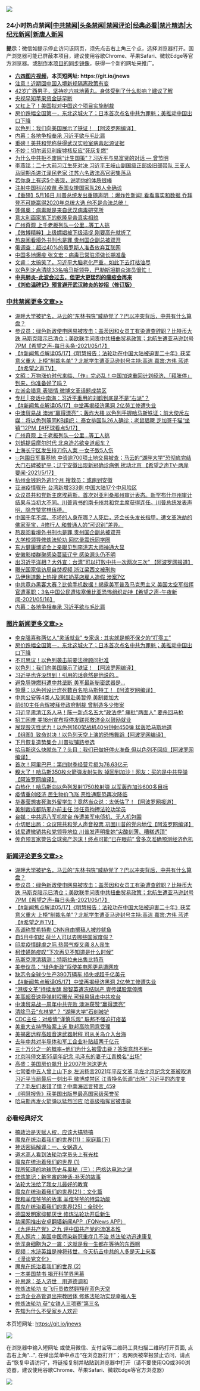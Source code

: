 ![](https://raw.githubusercontent.com/fqnews/bnews/master/64photo/fqnews-qr.jpg)

<div id="tt">
<h3>24小时热点禁闻|<a href="#%E4%B8%AD%E5%85%B1%E7%A6%81%E9%97%BB%E6%9B%B4%E5%A4%9A%E6%96%87%E7%AB%A0">中共禁闻</a>|<a href="#%E5%9B%BE%E7%89%87%E6%96%B0%E9%97%BB%E6%9B%B4%E5%A4%9A%E6%96%87%E7%AB%A0">头条禁闻</a>|<a href="#%E6%96%B0%E9%97%BB%E8%AF%84%E8%AE%BA%E6%9B%B4%E5%A4%9A%E6%96%87%E7%AB%A0">禁闻评论|<a href="#%E5%BF%85%E7%9C%8B%E7%BB%8F%E5%85%B8%E5%A5%BD%E6%96%87">经典必看|<a href="/video.md#%E7%A6%81%E7%89%87%E7%B2%BE%E9%80%89">禁片精选</a>|<a href="https://github.com/fqnews/djy/blob/master/gb/nf1351518.md#1">大纪元新闻</a>|<a href="https://github.com/fqnews/ntdtv/blob/master/gb/prog204.md#1">新唐人新闻</a></h3>
<div><b>提示：</b>微信如提示停止访问该网页，须先点击右上角三个点，选择浏览器打开。国产浏览器可能已屏蔽本项目，建议使用谷歌Chrome、苹果Safari、微软Edge等官方浏览器。或<a href="https://github.com/fqnews/bnews/blob/master/%E5%88%B6%E4%BD%9Cgit%E7%A6%81%E9%97%BB%E9%95%9C%E5%83%8F.md">制作本项目的同步镜像</a>，获得一个新的网址来推广。</div>
<ul>
<li><b><a href="http://d1.bdrive.tk/64.mp4" target="_blank">六四图片视频</a>，本页短网址: https://git.io/jnews</b></li>
<li><a href="/cbnews/20210517/1547954.md">注意！近期回中国入境新规隔离政策有变</a></li>
<li><a href="/health/20210517/1547933.md">42岁广西男子，坚持吃六味地黄丸，身体受到了什么影响？建议了解</a></li>
<li><a href="/cnnews/hknews/20210517/1548132.md">央视早知苹果资金链早断</a></li>
<li><a href="/cbnews/20210517/1547884.md">又杠上了！美国拟对中国这个项目实施制裁</a></li>
<li><a href="/topimagenews/20210517/1548236.md">房价跌幅全国第一，东北这城火了；日本首次点名中共为罪魁；美推动中国出口下降</a></li>
<li><a href="/topimagenews/20210517/1547999.md">以色列：我们向美国展示了铁证！ 【阿波罗网编译】</a></li>
<li><a href="/cbnews/20210517/1548008.md">内幕：各地争相奉承 习近平欲与毛比肩</a></li>
<li><a href="/cnnews/20210517/1548329.md">重磅！美共和党称获得武汉实验室病毒起源证据</a></li>
<li><a href="/cnnews/20210517/1548209.md">不妙：切尔诺贝利废墟核反应“死灰复燃”</a></li>
<li><a href="/comments/20210517/1548097.md">为什么中共拒不废除“计生国策”？习近平与易富贤的对话 — 曾节明</a></li>
<li><a href="/comments/20210517/1548033.md">李燕铭：二十大前习江生死对决 习近平王岐山副国级正部级旧部带队 三支人马同期杀进江泽民老家 江苏六名政法高官密集落马</a></li>
<li><a href="/comments/20210517/1548215.md">若你身上有这5个表现，说明你的体质很棒</a></li>
<li><a href="/worldnews/20210517/1548203.md">注射中国科兴疫苗 泰国女排国家队26人全确诊</a></li>
<li><a href="/bannedvideo/20210517/1548034.md">【重磅】5月16日 川普总统发出重磅声明 ：爆炸性新闻!  看看事实和数据  乔拜登不可能赢得2020年总统大选 他不是合法总统！</a></li>
<li><a href="/bannedvideo/20210517/1548054.md">蓬佩奥：病毒就是来自武汉病毒研究所</a></li>
<li><a href="/lifebaike/20210517/1548092.md">意大利画家笔下的乾隆皇帝真实相貌</a></li>
<li><a href="/cbnews/20210518/1548420.md">广州奇观 上千老板列队一公里…等工人挑</a></li>
<li><a href="/comments/20210517/1547963.md">【微博精粹】上级嫖娼被下级活捉 刚要高升就折了</a></li>
<li><a href="/cbnews/20210517/1548167.md">热衷阅看境外书刊也是罪 贵州国企副总被双开</a></li>
<li><a href="/baitai/20210517/1548159.md">俄调查：超过40%的俄罗斯人准备放弃互联网</a></li>
<li><a href="/cnnews/20210517/1547987.md">中国多地爆疫 张文宏：病毒已常驻须做长期准备</a></li>
<li><a href="/bannedvideo/20210517/1548050.md">文睿：太搞笑了，习近平大脑老化严重，如此下去灯枯油尽</a></li>
<li><a href="/bannedvideo/20210517/1548249.md">以色列定点清除33名哈马斯领导，巴勒斯坦群众演员很忙！</a></li>
<li><b><a href="/comments/20200211/1275071.md" target="_blank">中共肺炎-此波会过去，但更大更猛烈的瘟疫会再来</a></b></li>
<li><b><a href="/comments/20200207/1272816.md" target="_blank">《刘伯温碑记》预言避开武汉肺炎的妙招（修订版）</a></b></li>
</ul>
</div>

<div class="catlist">
<h3><a href="/cbnews/" target="_blank">中共禁闻</a><span><a href="/cbnews/" target="_blank" rel="nofollow">更多文章>></a></span></h3>
<ul>
<li><a href="/comments/20210518/1548607.md" target="_blank">湖畔大学被铲名，马云的“东林书院”威胁党了？巴以冲突背后，中共有什么算盘？</a></li>
<li><a href="/comments/20210518/1548584.md" target="_blank">参议员：绿色新政使电网易被攻击；盖茨因和女员工有染遭查辞职？比特币大跌 马斯克暗示已清仓；美欧联手问责中共扭曲贸易政策；北航生遭亚马逊封号7PM【希望之声-每日头条-2021/05/17】</a></li>
<li><a href="/comments/20210518/1548583.md" target="_blank">【#新闻焦点解读05/17】《明慧报告：法轮功在中国大陆被迫害二十年》获奖意义重大 上榜“制裁名单”？北航学生遭亚马逊封号主持:高洁  嘉宾:方伟  蓝述【#希望之声TV】</a></li>
<li><a href="/cbnews/20210518/1548576.md" target="_blank">文昭：万物涨价时代来临、「作」完必乱！中国加速重回计划经济、「拜胀停」到来，你准备好了吗？</a></li>
<li><a href="/cbnews/20210518/1548489.md" target="_blank">左派会错意 表错情 微博文革话题成禁区</a></li>
<li><a href="/cbnews/20210518/1548485.md" target="_blank">专栏 | 夜话中南海：习近平重用的刘鹤到底是不是“右派”？</a></li>
<li><a href="/comments/20210518/1548478.md" target="_blank">【#新闻焦点解读05/17】中堂再揭经济黑洞 2亿劳工惨遭失业</a></li>
<li><a href="/comments/20210518/1548436.md" target="_blank">中澳贸易战 澳洲“赢得漂亮”；轰炸大楼 以色列手握哈马斯铁证；前大使斥左媒：将以色列等同KB组织； 泰女排国队26人确诊；老鼠猖獗 芝加哥千猫“坐镇”12PM【#环球看点5/17】</a></li>
<li><a href="/cbnews/20210518/1548420.md" target="_blank">广州奇观 上千老板列队一公里…等工人挑</a></li>
<li><a href="/cbnews/20210517/1548375.md" target="_blank">刘鹤提后摩尔时代 北京造芯欲变道超车？</a></li>
<li><a href="/cbnews/20210517/1548325.md" target="_blank">上海长宁区发生持刀伤人案 一女子致5人伤</a></li>
<li><a href="/comments/20210517/1548267.md" target="_blank">💥包围日军事基地 中资逾700项土地交易被查；马云的“湖畔大学”恐彻底完结 大门石碑被铲平；辽宁安徽出现新冠确诊病例 扰动北京 【希望之声TV-两岸要闻-2021/5/17】</a></li>
<li><a href="/cbnews/20210517/1548255.md" target="_blank">杭州金钱豹外逃1个月 搜救员：或跑到安徽</a></li>
<li><a href="/cbnews/20210517/1548254.md" target="_blank">亚洲疫情骤升 台湾新增333例 中国大陆17个中风险区</a></li>
<li><a href="/comments/20210517/1548233.md" target="_blank">众议员共和党新主席埃莉斯，首次对亚利桑那州审计表态。新罕布什尔州审计结果与当初大不同。川普背书的南卡州共和党主席获得连任。川普总统发表声明，隐含赞赏林伍德。</a></li>
<li><a href="/comments/20210517/1548198.md" target="_blank">中国千年不腐、不坏的人身在哪？人死后，还会长头发长指甲，遭文革洗劫的佛家至宝，#修行人 和普通人的“可识别”差异。</a></li>
<li><a href="/cbnews/20210517/1548167.md" target="_blank">热衷阅看境外书刊也是罪 贵州国企副总被双开</a></li>
<li><a href="/cbnews/20210517/1548104.md" target="_blank">大学校领导修炼法轮功 回忆录震烁同学圈</a></li>
<li><a href="/cbnews/20210517/1548081.md" target="_blank">东方健康博览会上亲眼见到李洪志大师神通大显</a></li>
<li><a href="/cbnews/20210517/1548089.md" target="_blank">安徽影楼群聚感染蔓延辽宁 感染源头仍不明</a></li>
<li><a href="/cbnews/20210517/1548049.md" target="_blank">出习近平洋相？大外宣：台湾&#8221;可以打败中共一次两次三次&#8221; 【阿波罗网报道】</a></li>
<li><a href="/cbnews/20210517/1548024.md" target="_blank">曝光国家信访局自焚视频 浙江梁西文被刑拘</a></li>
<li><a href="/cbnews/20210517/1548023.md" target="_blank">马伊琍道歉上热搜 网红奶茶店雇人造假 涉案7亿</a></li>
<li><a href="/comments/20210517/1548019.md" target="_blank">中共竟办黑客大赛？比偷手机数据！揭露美军普及马克思主义 美国太空军指挥官遭革职；3名中国公民遭埃塞俄比亚恐怖组织劫持【希望之声-午夜新闻-2021/05/16】</a></li>
<li><a href="/cbnews/20210517/1548008.md" target="_blank">内幕：各地争相奉承 习近平欲与毛比肩</a></li>

</ul>
</div>
<div class="catlist">
<h3><a href="/topimagenews/" target="_blank">图片新闻</a><span><a href="/topimagenews/" target="_blank" rel="nofollow">更多文章>></a></span></h3>
<ul>
<li><a href="/topimagenews/20210518/1548437.md" target="_blank">李克强喜称两亿人“灵活就业” 专家讽 : 其实就是朝不保夕的“打零工”</a></li>
<li><a href="/topimagenews/20210517/1548236.md" target="_blank">房价跌幅全国第一，东北这城火了；日本首次点名中共为罪魁；美推动中国出口下降</a></li>
<li><a href="/topimagenews/20210517/1548134.md" target="_blank">不可思议！以色列袭击前要法律顾问批准</a></li>
<li><a href="/topimagenews/20210517/1547999.md" target="_blank">以色列：我们向美国展示了铁证！ 【阿波罗网编译】</a></li>
<li><a href="/topimagenews/20210516/1547584.md" target="_blank">习近平也许没想到！引用的话竟然是他说的…</a></li>
<li><a href="/topimagenews/20210516/1547479.md" target="_blank">避免导弹燃料遭中共垄断 美军最新秘密武器是&#8230;</a></li>
<li><a href="/topimagenews/20210516/1547448.md" target="_blank">惊爆：以色列设计炸死数百名哈马斯特工！【阿波罗网编译】</a></li>
<li><a href="/topimagenews/20210515/1547137.md" target="_blank">中共公安等4类人及家属赴美暂停 美制裁加大</a></li>
<li><a href="/topimagenews/20210515/1547118.md" target="_blank">前610主任余辉被拜登政府制裁 曾制造多少惨案</a></li>
<li><a href="/topimagenews/20210515/1546995.md" target="_blank">习近平肃清江系人马！陈一新点名五大“政法虎” 痛批“两面人” 要杀回马枪</a></li>
<li><a href="/topimagenews/20210515/1546970.md" target="_blank">招工困难 美18州宣布将停发联邦救济金以鼓励就业</a></li>
<li><a href="/topimagenews/20210515/1546892.md" target="_blank">展现毁灭性武力！以色列160架战机40分钟射450弹 猛轰哈马斯地道</a></li>
<li><a href="/topimagenews/20210515/1546891.md" target="_blank">【组图】致命对决！以色列天空上演的恐怖舞蹈【阿波罗网编译】</a></li>
<li><a href="/topimagenews/20210515/1546872.md" target="_blank">下月恢复造势集会 川普拟铺路参选</a></li>
<li><a href="/topimagenews/20210515/1546849.md" target="_blank">哈马斯这么快就怂了？头目：我们已做好停火准备 但以色列不回应【阿波罗网编译】</a></li>
<li><a href="/topimagenews/20210514/1546230.md" target="_blank">首次！阿里巴巴：第四财季经营亏损为76.63亿元</a></li>
<li><a href="/topimagenews/20210514/1546206.md" target="_blank">糗大了！哈马斯350枚火箭弹发射失败 掉回到加沙！网友：买的是中共导弹【阿波罗网编译】</a></li>
<li><a href="/topimagenews/20210514/1546187.md" target="_blank">白热化！哈马斯向以色列发射1750枚射弹 以军轰炸加沙600多目标</a></li>
<li><a href="/topimagenews/20210514/1545990.md" target="_blank">疫情重创经济 民生物价飞涨 恶性通膨恐再次降临</a></li>
<li><a href="/topimagenews/20210513/1545571.md" target="_blank">华春莹想害死海外留学生？竟然当众说：太低估了！【阿波罗网报道】</a></li>
<li><a href="/topimagenews/20210513/1545504.md" target="_blank">美制裁成都防邪办前主任 涉任意拘押法轮功学员</a></li>
<li><a href="/topimagenews/20210513/1545462.md" target="_blank">台媒：中共运八军机扰台 传遭美军电侦机、无人机包围</a></li>
<li><a href="/topimagenews/20210513/1545194.md" target="_blank">小切尼出局：众议院共和党人声音投票 巩固川普的党内地位【阿波罗网编译】</a></li>
<li><a href="/topimagenews/20210513/1545184.md" target="_blank">钱尼遭撤销共和党领导地位 川普发声明批她“尖酸刻薄、糟糕透顶”</a></li>
<li><a href="/topimagenews/20210512/1545129.md" target="_blank">传奇预言家警告全球资产泡沫！终点可能“已在眼前” 曾多次准确预测经济危机</a></li>

</ul>
</div>
<div class="catlist">
<h3><a href="/comments/" target="_blank">新闻评论</a><span><a href="/comments/" target="_blank" rel="nofollow">更多文章>></a></span></h3>
<ul>
<li><a href="/comments/20210518/1548607.md" target="_blank">湖畔大学被铲名，马云的“东林书院”威胁党了？巴以冲突背后，中共有什么算盘？</a></li>
<li><a href="/comments/20210518/1548584.md" target="_blank">参议员：绿色新政使电网易被攻击；盖茨因和女员工有染遭查辞职？比特币大跌 马斯克暗示已清仓；美欧联手问责中共扭曲贸易政策；北航生遭亚马逊封号7PM【希望之声-每日头条-2021/05/17】</a></li>
<li><a href="/comments/20210518/1548583.md" target="_blank">【#新闻焦点解读05/17】《明慧报告：法轮功在中国大陆被迫害二十年》获奖意义重大 上榜“制裁名单”？北航学生遭亚马逊封号主持:高洁  嘉宾:方伟  蓝述【#希望之声TV】</a></li>
<li><a href="/comments/20210518/1548570.md" target="_blank">高调称赞希特勒 CNN自由撰稿人被炒鱿鱼</a></li>
<li><a href="/comments/20210518/1548569.md" target="_blank">自5月中旬起 荷兰人可以去哪些国家度假？</a></li>
<li><a href="/comments/20210518/1548559.md" target="_blank">印度疫情肆虐之际 热带气旋又袭 8人丧生</a></li>
<li><a href="/comments/20210518/1548552.md" target="_blank">柯佳嬿防疫叹“下次再见不知道是什么时候”</a></li>
<li><a href="/comments/20210518/1548502.md" target="_blank">马斯克澄清猜测：特斯拉未出售比特币</a></li>
<li><a href="/comments/20210518/1548501.md" target="_blank">美参议员：“绿色新政”将使美电网更易遭网攻</a></li>
<li><a href="/comments/20210518/1548487.md" target="_blank">缺芯令全球少生产390万辆车 损失或超千亿美元</a></li>
<li><a href="/comments/20210518/1548478.md" target="_blank">【#新闻焦点解读05/17】中堂再揭经济黑洞 2亿劳工惨遭失业</a></li>
<li><a href="/comments/20210518/1548477.md" target="_blank">“港版文革”持续发酵 黎智英遭冻结财产 壹传媒股票停牌</a></li>
<li><a href="/comments/20210518/1548476.md" target="_blank">美高超音速导弹射程曝光 可轻易狙击中共攻台</a></li>
<li><a href="/comments/20210518/1548475.md" target="_blank">中澳贸易战一周年中共完败 澳洲获赞“赢得漂亮”</a></li>
<li><a href="/comments/20210518/1548474.md" target="_blank">清除马云“东林党”？ “湖畔大学”石刻被铲</a></li>
<li><a href="/comments/20210518/1548473.md" target="_blank">CDC主任：对疫情“谨慎乐观” 联邦不强迫打疫苗</a></li>
<li><a href="/comments/20210518/1548472.md" target="_blank">美重大支持堕胎案上诉 联邦高院同意受理</a></li>
<li><a href="/comments/20210518/1548471.md" target="_blank">美揭密远程高超音速武器射程 可从关岛介入台海</a></li>
<li><a href="/comments/20210518/1548470.md" target="_blank">去年中共对半导体和军工企业补贴超两千亿元</a></li>
<li><a href="/comments/20210518/1548469.md" target="_blank">三十万分之一的概率~他们为什么被雷击毙？答案意想不到~</a></li>
<li><a href="/comments/20210518/1548456.md" target="_blank">北京叫停文革55周年纪念 毛泽东的妻子江青换名“出场”</a></li>
<li><a href="/comments/20210518/1548454.md" target="_blank">高盛：美国房价飙升 比2007年泡沫更大</a></li>
<li><a href="/comments/20210518/1548448.md" target="_blank">七常委中五人曾上山下乡 左派扬言2021年平反文革 毛左北京纪念文革被取消 习近平当局最后一刻出手 微博成禁区 江青换名低调“出场” 习近平的态度变了？毛左们表错了情？中南海谣言预言_459</a></li>
<li><a href="/comments/20210518/1548447.md" target="_blank">《明慧报告》获美国出版界最高国家级荣誉奖</a></li>
<li><a href="/comments/20210518/1548446.md" target="_blank">哈马斯再发火箭弹以猛烈回应 哈高级指挥官被击毙</a></li>

</ul>
</div>

<div class="catlist">
<h3>必看经典好文</h3>
<ul>
<li><a href="/comments/20200814/1379994.md" target="_blank">搞政治是天赋人权，应该大搞特搞</a></li>
<li><a href="/topimagenews/20180530/950691.md" target="_blank">魔鬼在统治着我们的世界(11)：家庭篇(下)</a></li>
<li><a href="/comments/20200609/1342224.md" target="_blank">神话密码解译：一、女娲造人</a></li>
<li><a href="/comments/20200227/1284657.md" target="_blank">道术高人看到法轮功学员头上有光柱</a></li>
<li><a href="/topimagenews/20180519/944624.md" target="_blank">魔鬼在统治着我们的世界 (1)</a></li>
<li><a href="/tculture/xiulian/20170726/797589.md" target="_blank">我所知道的地球历史与奥秘（三）：巴格达电池之谜</a></li>
<li><a href="/comments/20190418/1115565.md" target="_blank">修炼笔记：新宇宙的神话-补天的故事</a></li>
<li><a href="/cbnews/20200516/1329218.md" target="_blank">法轮大法给了我女儿最好的教育</a></li>
<li><a href="/comments/20180802/980476.md" target="_blank">魔鬼在统治着我们的世界(21)：文化篇</a></li>
<li><a href="/tculture/20200917/1398046.md" target="_blank">我和羊倌爷爷的故事 羊倌爷爷的特异功能</a></li>
<li><a href="/comments/20181017/1014654.md" target="_blank">魔鬼在统治着我们的世界(25)：全球化</a></li>
<li><a href="/comments/20200722/1364497.md" target="_blank">德国发明家抑郁厌世 修炼法轮功开启新生</a></li>
<li><a href="/comments/20200503/1322531.md" target="_blank">禁闻网推出安卓翻墙新闻APP（FQNews APP）</a></li>
<li><a href="/bookonline/20131116/201045.md" target="_blank">《九评共产党》之九 评中国共产党的流氓本性</a></li>
<li><a href="/comments/20210215/1487728.md" target="_blank">真人照片：美国中医师染新冠重症几不治 炼法轮功迅速康复</a></li>
<li><a href="/topimagenews/20210219/1489990.md" target="_blank">他浑身细胞为之一震：这就是我一生都在等待的东西啊</a></li>
<li><a href="/comments/20200623/1273653.md" target="_blank">视频：水浒英雄是神将转世，今天抗击中共的人多是天上来客</a></li>
<li><a href="/comments/20200521/783167.md" target="_blank">《漫谈党文化》</a></li>
<li><a href="/topimagenews/20180520/944940.md" target="_blank">魔鬼在统治着我们的世界 (2)</a></li>
<li><a href="/lifebaike/20210222/1491794.md" target="_blank">一本美国禁书 揭开科学界黑幕</a></li>
<li><a href="/comments/20210216/1488350.md" target="_blank">孙思邈：圣人济世　用道德调和</a></li>
<li><a href="/cnnews/20210512/1544604.md" target="_blank">修炼法轮功 女飞行员依然翱翔在蓝色天空</a></li>
<li><a href="/comments/20200528/1335859.md" target="_blank">台湾企业高管退出宗教团体 修炼法轮功实现幸福人生</a></li>
<li><a href="/comments/20210328/1514058.md" target="_blank">修炼法轮功 获“女铁人三项赛”第三名</a></li>
<li><a href="/comments/20200620/1346848.md" target="_blank">先知为什么不受家乡人欢迎</a></li>

</ul>
</div>

本页短网址: https://git.io/jnews

![](https://raw.githubusercontent.com/fqnews/bnews/master/64photo/fqnews-qr.jpg)

在浏览器中输入短网址 或使用微信、支付宝等二维码工具扫描二维码打开页面, 点击右上角"...", 在弹出菜单中点击“在浏览器打开”； 若网页被举报禁止访问，请点击“恢复申请访问”，将链接复制并粘贴到浏览器中打开（请不要使用QQ或360浏览器，建议使用谷歌Chrome、苹果Safari、微软Edge等官方浏览器）

![](https://raw.githubusercontent.com/fqnews/bnews/master/64photo/wx.jpg)